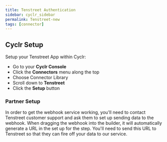 ```yaml
---
title: Tenstreet Authentication
sidebar: cyclr_sidebar
permalink: Tenstreet-new
tags: [connector]
---
```


## Cyclr Setup

Setup your Tenstreet App within Cyclr:

*   Go to your **Cyclr Console**
*   Click the **Connectors** menu along the top
*   Choose Connector Library
*   Scroll down to **Tenstreet**
*   Click the **Setup** button

### Partner Setup

In order to get the webhook service working, you'll need to contact Tenstreet customer support and ask them to set up sending data to the webhook. When dragging the webhook into the builder, it will automatically generate a URL in the set up for the step. You'll need to send this URL to Tenstreet so that they can fire off your data to our service.
